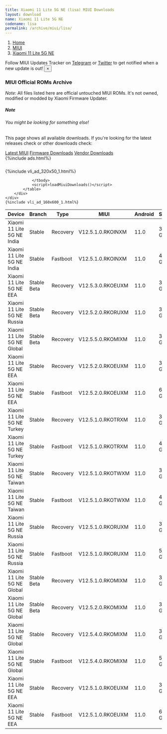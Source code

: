 ```yaml
---
title: Xiaomi 11 Lite 5G NE (lisa) MIUI Downloads
layout: download
name: Xiaomi 11 Lite 5G NE
codename: lisa
permalink: /archive/miui/lisa/
---
```

<nav aria-label="breadcrumb">
    <ol class="breadcrumb">
        <li class="breadcrumb-item"><a href="/">Home</a></li>
        <li class="breadcrumb-item"><a href="/miui/">MIUI</a></li>
        <li class="breadcrumb-item active" aria-current="page"><a href="/miui/lisa/">Xiaomi 11 Lite 5G NE</a></li>
    </ol>
</nav>
<div class="alert alert-primary alert-dismissible fade show" role="alert">
    Follow MIUI Updates Tracker on <a href="https://t.me/MIUIUpdatesTracker" class="alert-link">Telegram</a>
     or <a href="https://twitter.com/MiFwUpdater" class="alert-link">Twitter</a> to get notified when a new update is out!
    <button type="button" class="close" data-dismiss="alert" aria-label="Close">
        <span aria-hidden="true">&times;</span>
    </button>
</div>

### MIUI Official ROMs Archive
*Note*: All files listed here are official untouched MIUI ROMs. It's not owned, modified or modded by Xiaomi Firmware Updater.
<div class="card">
  <div class="card-body">
    <h5 class="card-title">Note</h5>
    <h6 class="card-subtitle mb-2 text-muted">You might be looking for something else!</h6>
    <p class="card-text">This page shows all available downloads.
     If you're looking for the latest releases check or other downloads check:</p>
    <a href="/miui/lisa/" class="card-link">Latest MIUI</a>
    <a href="/firmware/lisa/" class="card-link">Firmware Downloads</a>
    <a href="/vendor/lisa/" class="card-link">Vendor Downloads</a>
  </div>
</div>
{%include ads.html%}
<div class="row justify-content-center">
    <div class="col-10">
        <div class="table-responsive-md" style="margin-top: 25px;">
            {%include vli_ad_320x50_1.html%}
            <table id="miui" class="display dt-responsive nowrap compact table table-striped table-hover table-sm">
                <thead class="thead-dark">
                    <tr>
                        <th data-ref="device">Device</th>
                        <th data-ref="branch">Branch</th>
                        <th data-ref="type">Type</th>
                        <th data-ref="miui">MIUI</th>
                        <th data-ref="android">Android</th>
                        <th data-ref="size">Size</th>
                        <th data-ref="size">Date</th>
                        <th data-ref="link">Link</th>
                    </tr>
                </thead>
                <tbody>
                <tr><td>Xiaomi 11 Lite 5G NE India</td><td>Stable</td><td>Recovery</td><td>V12.5.1.0.RKOINXM</td><td>11.0</td><td>3.1 GB</td><td>2021-09-29</td><td><a href="/miui/lisa/stable/V12.5.1.0.RKOINXM/">Download</a></td></tr>
<tr><td>Xiaomi 11 Lite 5G NE India</td><td>Stable</td><td>Fastboot</td><td>V12.5.1.0.RKOINXM</td><td>11.0</td><td>4.1 GB</td><td>2021-09-03</td><td><a href="/miui/lisa/stable/V12.5.1.0.RKOINXM/">Download</a></td></tr>
<tr><td>Xiaomi 11 Lite 5G NE EEA</td><td>Stable Beta</td><td>Recovery</td><td>V12.5.3.0.RKOEUXM</td><td>11.0</td><td>3.2 GB</td><td>2021-09-28</td><td><a href="/miui/lisa/stable beta/V12.5.3.0.RKOEUXM/">Download</a></td></tr>
<tr><td>Xiaomi 11 Lite 5G NE Russia</td><td>Stable Beta</td><td>Recovery</td><td>V12.5.2.0.RKORUXM</td><td>11.0</td><td>3.2 GB</td><td>2021-09-28</td><td><a href="/miui/lisa/stable beta/V12.5.2.0.RKORUXM/">Download</a></td></tr>
<tr><td>Xiaomi 11 Lite 5G NE Global</td><td>Stable Beta</td><td>Recovery</td><td>V12.5.5.0.RKOMIXM</td><td>11.0</td><td>3.2 GB</td><td>2021-09-27</td><td><a href="/miui/lisa/stable beta/V12.5.5.0.RKOMIXM/">Download</a></td></tr>
<tr><td>Xiaomi 11 Lite 5G NE EEA</td><td>Stable</td><td>Recovery</td><td>V12.5.2.0.RKOEUXM</td><td>11.0</td><td>3.2 GB</td><td>2021-09-27</td><td><a href="/miui/lisa/stable/V12.5.2.0.RKOEUXM/">Download</a></td></tr>
<tr><td>Xiaomi 11 Lite 5G NE EEA</td><td>Stable</td><td>Fastboot</td><td>V12.5.2.0.RKOEUXM</td><td>11.0</td><td>6.0 GB</td><td>2021-09-14</td><td><a href="/miui/lisa/stable/V12.5.2.0.RKOEUXM/">Download</a></td></tr>
<tr><td>Xiaomi 11 Lite 5G NE Turkey</td><td>Stable</td><td>Recovery</td><td>V12.5.1.0.RKOTRXM</td><td>11.0</td><td>3.2 GB</td><td>2021-09-26</td><td><a href="/miui/lisa/stable/V12.5.1.0.RKOTRXM/">Download</a></td></tr>
<tr><td>Xiaomi 11 Lite 5G NE Turkey</td><td>Stable</td><td>Fastboot</td><td>V12.5.1.0.RKOTRXM</td><td>11.0</td><td>4.9 GB</td><td>2021-09-11</td><td><a href="/miui/lisa/stable/V12.5.1.0.RKOTRXM/">Download</a></td></tr>
<tr><td>Xiaomi 11 Lite 5G NE Taiwan</td><td>Stable</td><td>Recovery</td><td>V12.5.1.0.RKOTWXM</td><td>11.0</td><td>3.1 GB</td><td>2021-09-26</td><td><a href="/miui/lisa/stable/V12.5.1.0.RKOTWXM/">Download</a></td></tr>
<tr><td>Xiaomi 11 Lite 5G NE Taiwan</td><td>Stable</td><td>Fastboot</td><td>V12.5.1.0.RKOTWXM</td><td>11.0</td><td>4.6 GB</td><td>2021-09-15</td><td><a href="/miui/lisa/stable/V12.5.1.0.RKOTWXM/">Download</a></td></tr>
<tr><td>Xiaomi 11 Lite 5G NE Russia</td><td>Stable</td><td>Recovery</td><td>V12.5.1.0.RKORUXM</td><td>11.0</td><td>3.2 GB</td><td>2021-09-23</td><td><a href="/miui/lisa/stable/V12.5.1.0.RKORUXM/">Download</a></td></tr>
<tr><td>Xiaomi 11 Lite 5G NE Russia</td><td>Stable</td><td>Fastboot</td><td>V12.5.1.0.RKORUXM</td><td>11.0</td><td>5.3 GB</td><td>2021-09-09</td><td><a href="/miui/lisa/stable/V12.5.1.0.RKORUXM/">Download</a></td></tr>
<tr><td>Xiaomi 11 Lite 5G NE Global</td><td>Stable Beta</td><td>Recovery</td><td>V12.5.1.0.RKOMIXM</td><td>11.0</td><td>3.1 GB</td><td>2021-09-16</td><td><a href="/miui/lisa/stable beta/V12.5.1.0.RKOMIXM/">Download</a></td></tr>
<tr><td>Xiaomi 11 Lite 5G NE Global</td><td>Stable Beta</td><td>Recovery</td><td>V12.5.2.0.RKOMIXM</td><td>11.0</td><td>3.1 GB</td><td>2021-09-16</td><td><a href="/miui/lisa/stable beta/V12.5.2.0.RKOMIXM/">Download</a></td></tr>
<tr><td>Xiaomi 11 Lite 5G NE Global</td><td>Stable</td><td>Recovery</td><td>V12.5.4.0.RKOMIXM</td><td>11.0</td><td>3.2 GB</td><td>2021-09-16</td><td><a href="/miui/lisa/stable/V12.5.4.0.RKOMIXM/">Download</a></td></tr>
<tr><td>Xiaomi 11 Lite 5G NE Global</td><td>Stable</td><td>Fastboot</td><td>V12.5.4.0.RKOMIXM</td><td>11.0</td><td>5.9 GB</td><td>2021-09-07</td><td><a href="/miui/lisa/stable/V12.5.4.0.RKOMIXM/">Download</a></td></tr>
<tr><td>Xiaomi 11 Lite 5G NE EEA</td><td>Stable</td><td>Recovery</td><td>V12.5.1.0.RKOEUXM</td><td>11.0</td><td>3.1 GB</td><td>2021-09-16</td><td><a href="/miui/lisa/stable/V12.5.1.0.RKOEUXM/">Download</a></td></tr>
<tr><td>Xiaomi 11 Lite 5G NE EEA</td><td>Stable</td><td>Fastboot</td><td>V12.5.1.0.RKOEUXM</td><td>11.0</td><td>6.0 GB</td><td>2021-09-01</td><td><a href="/miui/lisa/stable/V12.5.1.0.RKOEUXM/">Download</a></td></tr>

                </tbody>
                <script>loadMiuiDownloads()</script>
            </table>
        </div>
    </div>
    {%include vli_ad_160x600_1.html%}
</div>
